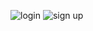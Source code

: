 ![login](https://github.com/user-attachments/assets/48710a5d-0222-4171-8f9f-a285a23c1253)
![sign up](https://github.com/user-attachments/assets/2aecf112-1e6c-4689-9055-0d55c0e37825)
